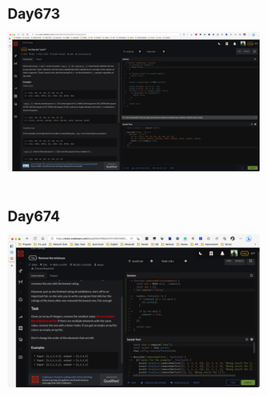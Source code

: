 # Day673

![day673](2305img.assets/day673.png)

&nbsp;

# Day674

![day674](2305img.assets/day674.png)